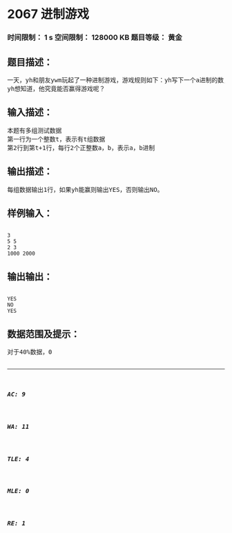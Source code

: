 # 2067 进制游戏   
### 时间限制： 1 s     空间限制： 128000 KB     题目等级： 黄金  
## 题目描述：  

<pre>
一天，yh和朋友ywm玩起了一种进制游戏，游戏规则如下：yh写下一个a进制的数，ywm写下一个b进制的数，如果a进制下的每一个有限小数都能转换成b进制下的有限小数，则yh赢，否则ywm赢。
yh想知道，他究竟能否赢得游戏呢？
</pre>
  
  
## 输入描述：  

<pre>
本题有多组测试数据
第一行为一个整数t，表示有t组数据
第2行到第t+1行，每行2个正整数a，b，表示a，b进制
</pre>
  
  
## 输出描述：  

<pre>
每组数据输出1行，如果yh能赢则输出YES，否则输出NO。
</pre>
  
  
## 样例输入：  

<pre><code>
3
5 5
2 3
1000 2000
</code></pre>
  
  
## 输出输出：  

<pre><code>
YES
NO
YES
</code></pre>
  
  
## 数据范围及提示：  

<pre>
对于40%数据，0<a,b≤10^6
对于100%数据，0<a,b≤10^12 , t≤10
</pre>
  
  
***  

##### AC: 9  
##### WA: 11  
##### TLE: 4  
##### MLE: 0  
##### RE: 1  
